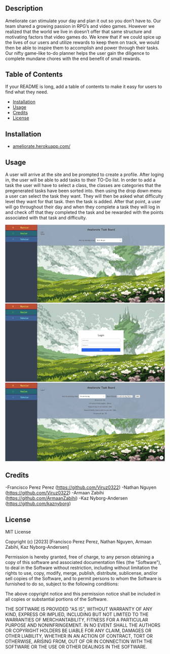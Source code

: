 # <Ameliorate>

## Description

Ameliorate can stimulate your day and plan it out so you don’t have to.  Our team shared a growing passion in RPG’s and video games. However we realized that the world we live in doesn’t offer that same structure and motivating factors that video games do. We knew that if we could spice up the lives of our users and utilize rewards to keep them on track, we would then be able to inspire them to accomplish and power through their tasks.  Our nifty game-like to-do planner helps the user gain the diligence to complete mundane chores with the end benefit of small rewards.

## Table of Contents 

If your README is long, add a table of contents to make it easy for users to find what they need.

- [Installation](#installation)
- [Usage](#usage)
- [Credits](#credits)
- [License](#license)

## Installation

- [ameliorate.herokuapp.com/](https://ameliorate.herokuapp.com/)

## Usage

A user will arrive at the site and be prompted to create a profile. After loging in, the user will be able to add tasks to their TO-Do list. In order to add a task the user will have to select a class, the classes are categories that the pregenerated tasks have been sorted into. then using the drop down menu a user can select the task they want. They will then be asked what difficulty level they want for that task. then the task is added. After that point, a user will go throughout their day and when they complete a task they will log in and check off that they completed the task and be rewarded with the points associated with that task and difficulty. 

![Home Page](client\src\assets\home.png)
![Login Screen](client\src\assets\login.png)
![Task List](client\src\assets\task.png)

## Credits

-Francisco Perez Perez (https://github.com/Viruz0322)
-Nathan Nguyen (https://github.com/Viruz0322)
-Armaan Zabihi (https://github.com/ArmaanZabihi)
-Kaz Nyborg-Andersen (https://github.com/kaznyborg)

## License

MIT License

Copyright (c) [2023] [Francisco Perez Perez, Nathan Nguyen, Armaan Zabihi, Kaz Nyborg-Andersen]

Permission is hereby granted, free of charge, to any person obtaining a copy
of this software and associated documentation files (the "Software"), to deal
in the Software without restriction, including without limitation the rights
to use, copy, modify, merge, publish, distribute, sublicense, and/or sell
copies of the Software, and to permit persons to whom the Software is
furnished to do so, subject to the following conditions:

The above copyright notice and this permission notice shall be included in all
copies or substantial portions of the Software.

THE SOFTWARE IS PROVIDED "AS IS", WITHOUT WARRANTY OF ANY KIND, EXPRESS OR
IMPLIED, INCLUDING BUT NOT LIMITED TO THE WARRANTIES OF MERCHANTABILITY,
FITNESS FOR A PARTICULAR PURPOSE AND NONINFRINGEMENT. IN NO EVENT SHALL THE
AUTHORS OR COPYRIGHT HOLDERS BE LIABLE FOR ANY CLAIM, DAMAGES OR OTHER
LIABILITY, WHETHER IN AN ACTION OF CONTRACT, TORT OR OTHERWISE, ARISING FROM,
OUT OF OR IN CONNECTION WITH THE SOFTWARE OR THE USE OR OTHER DEALINGS IN THE
SOFTWARE.
